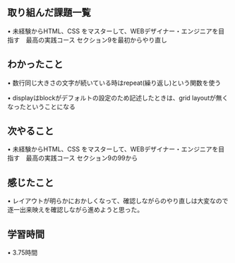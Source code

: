 ## 取り組んだ課題一覧
• 未経験からHTML、CSS をマスターして、WEBデザイナー・エンジニアを目指す　最高の実践コース セクション9を最初からやり直し

## わかったこと
• 数行同じ大きさの文字が続いている時はrepeat(繰り返し)という関数を使う

• displayはblockがデフォルトの設定のため記述したときは、grid layoutが無くなったということになる


## 次やること
• 未経験からHTML、CSS をマスターして、WEBデザイナー・エンジニアを目指す　最高の実践コース セクション9の99から

## 感じたこと
• レイアウトが明らかにおかしくなって、確認しながらのやり直しは大変なので逐一出来映えを確認しながら進めようと思った。


## 学習時間
• 3.75時間